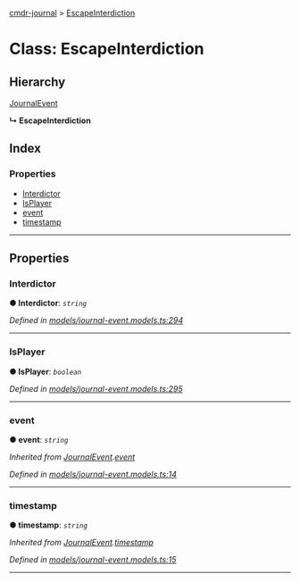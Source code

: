 [cmdr-journal](../README.md) > [EscapeInterdiction](../classes/escapeinterdiction.md)



# Class: EscapeInterdiction

## Hierarchy


 [JournalEvent](journalevent.md)

**↳ EscapeInterdiction**







## Index

### Properties

* [Interdictor](escapeinterdiction.md#interdictor)
* [IsPlayer](escapeinterdiction.md#isplayer)
* [event](escapeinterdiction.md#event)
* [timestamp](escapeinterdiction.md#timestamp)



---
## Properties
<a id="interdictor"></a>

###  Interdictor

**●  Interdictor**:  *`string`* 

*Defined in [models/journal-event.models.ts:294](https://github.com/chrisbruford/cmdr-journal/blob/5b08b7d/src/models/journal-event.models.ts#L294)*





___

<a id="isplayer"></a>

###  IsPlayer

**●  IsPlayer**:  *`boolean`* 

*Defined in [models/journal-event.models.ts:295](https://github.com/chrisbruford/cmdr-journal/blob/5b08b7d/src/models/journal-event.models.ts#L295)*





___

<a id="event"></a>

###  event

**●  event**:  *`string`* 

*Inherited from [JournalEvent](journalevent.md).[event](journalevent.md#event)*

*Defined in [models/journal-event.models.ts:14](https://github.com/chrisbruford/cmdr-journal/blob/5b08b7d/src/models/journal-event.models.ts#L14)*





___

<a id="timestamp"></a>

###  timestamp

**●  timestamp**:  *`string`* 

*Inherited from [JournalEvent](journalevent.md).[timestamp](journalevent.md#timestamp)*

*Defined in [models/journal-event.models.ts:15](https://github.com/chrisbruford/cmdr-journal/blob/5b08b7d/src/models/journal-event.models.ts#L15)*





___


